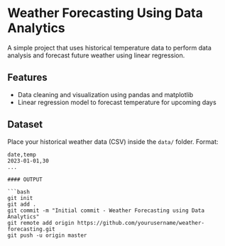 # Weather Forecasting Using Data Analytics

A simple project that uses historical temperature data to perform data analysis and forecast future weather using linear regression.

## Features

- Data cleaning and visualization using pandas and matplotlib
- Linear regression model to forecast temperature for upcoming days

## Dataset

Place your historical weather data (CSV) inside the `data/` folder. Format:
```csv
date,temp
2023-01-01,30
...

#### OUTPUT

```bash
git init
git add .
git commit -m "Initial commit - Weather Forecasting using Data Analytics"
git remote add origin https://github.com/yourusername/weather-forecasting.git
git push -u origin master
